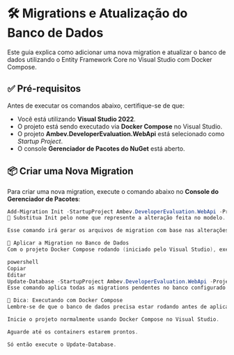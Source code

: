 ﻿# 🛠️ Migrations e Atualização do Banco de Dados

Este guia explica como adicionar uma nova migration e atualizar o banco de dados utilizando o Entity Framework Core no Visual Studio com Docker Compose.

## ✅ Pré-requisitos

Antes de executar os comandos abaixo, certifique-se de que:

- Você está utilizando **Visual Studio 2022**.
- O projeto está sendo executado via **Docker Compose** no Visual Studio.
- O projeto **Ambev.DeveloperEvaluation.WebApi** está selecionado como *Startup Project*.
- O console **Gerenciador de Pacotes do NuGet** está aberto.

## 📦 Criar uma Nova Migration

Para criar uma nova migration, execute o comando abaixo no **Console do Gerenciador de Pacotes**:

```powershell
Add-Migration Init -StartupProject Ambev.DeveloperEvaluation.WebApi -Project Ambev.DeveloperEvaluation.ORM -Context DefaultContext
🔁 Substitua Init pelo nome que represente a alteração feita no modelo.

Esse comando irá gerar os arquivos de migration com base nas alterações detectadas no seu modelo de dados.

🧩 Aplicar a Migration no Banco de Dados
Com o projeto Docker Compose rodando (iniciado pelo Visual Studio), execute o comando abaixo no Console do Gerenciador de Pacotes para aplicar a migration ao banco de dados:

powershell
Copiar
Editar
Update-Database -StartupProject Ambev.DeveloperEvaluation.WebApi -Project Ambev.DeveloperEvaluation.ORM -Context DefaultContext
Esse comando aplica todas as migrations pendentes no banco configurado via DefaultContext.

🐳 Dica: Executando com Docker Compose
Lembre-se de que o banco de dados precisa estar rodando antes de aplicar a migration. Para isso:

Inicie o projeto normalmente usando Docker Compose no Visual Studio.

Aguarde até os containers estarem prontos.

Só então execute o Update-Database.